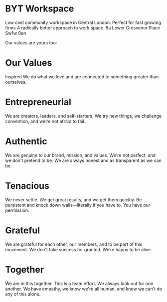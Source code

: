 # BYT Workspace
Low cost community  workspace in Central London. 
Perfect for fast growing firms 
A radically better approach to work space.
8a Lower Grosvenor Place
Sw1w 0en

Our values are yours too:

# Our Values
Inspired
We do what we love and are connected to something greater than ourselves.

# Entrepreneurial
We are creators, leaders, and self-starters. We try new things, we challenge convention, and we’re not afraid to fail.

# Authentic
We are genuine to our brand, mission, and values. We're not perfect, and we don't pretend to be. We are always honest and as transparent as we can be.

# Tenacious
We never settle. We get great results, and we get them quickly. Be persistent and knock down walls—literally if you have to. You have our permission.

# Grateful
We are grateful for each other, our members, and to be part of this movement. We don't take success for granted. We’re happy to be alive.

# Together
We are in this together. This is a team effort. We always look out for one another. We have empathy, we know we're all human, and know we can’t do any of this alone.

